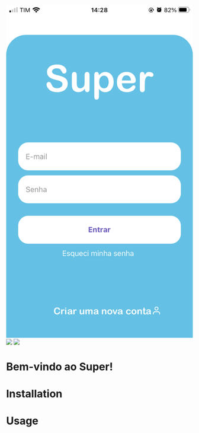 <img src="/img/Login.png">
<img src="https://github.com/rodrigobarbosa12/app-super/Grupos.png">
<img src="https://github.com/rodrigobarbosa12/app-super/Itens.png">

# Bem-vindo ao Super!

# Installation

# Usage
